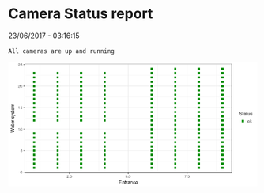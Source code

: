 Camera Status report
================
23/06/2017 - 03:16:15

    All cameras are up and running

![](camreport_files/figure-markdown_github/unnamed-chunk-2-1.png)
